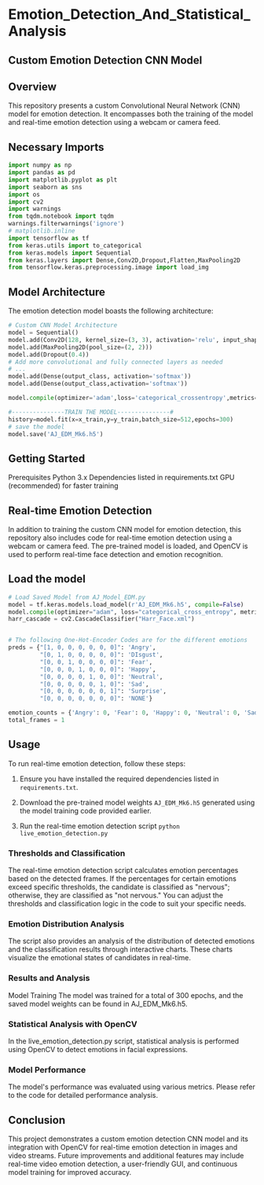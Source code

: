 # Emotion_Detection_And_Statistical_Analysis
## Custom Emotion Detection CNN Model



## Overview

This repository presents a custom Convolutional Neural Network (CNN) model for emotion detection. It encompasses both the training of the model and real-time emotion detection using a webcam or camera feed.
## Necessary Imports

``` python
import numpy as np
import pandas as pd
import matplotlib.pyplot as plt
import seaborn as sns
import os
import cv2
import warnings
from tqdm.notebook import tqdm
warnings.filterwarnings('ignore')
# matplotlib.inline
import tensorflow as tf
from keras.utils import to_categorical
from keras.models import Sequential
from keras.layers import Dense,Conv2D,Dropout,Flatten,MaxPooling2D
from tensorflow.keras.preprocessing.image import load_img
```
## Model Architecture

The emotion detection model boasts the following architecture:

```python
# Custom CNN Model Architecture
model = Sequential()
model.add(Conv2D(128, kernel_size=(3, 3), activation='relu', input_shape=(48, 48, 1)))
model.add(MaxPooling2D(pool_size=(2, 2)))
model.add(Dropout(0.4))
# Add more convolutional and fully connected layers as needed
# ...
model.add(Dense(output_class, activation='softmax'))
model.add(Dense(output_class,activation='softmax'))

model.compile(optimizer='adam',loss='categorical_crossentropy',metrics='accuracy')

#---------------TRAIN THE MODEL---------------#
history=model.fit(x=x_train,y=y_train,batch_size=512,epochs=300)
# save the model
model.save('AJ_EDM_Mk6.h5')
```

## Getting Started

Prerequisites
Python 3.x
Dependencies listed in requirements.txt
GPU (recommended) for faster training


## Real-time Emotion Detection

In addition to training the custom CNN model for emotion detection, this repository also includes code for real-time emotion detection using a webcam or camera feed. The pre-trained model is loaded, and OpenCV is used to perform real-time face detection and emotion recognition.

## Load the model 
``` python
# Load Saved Model from AJ_Model_EDM.py
model = tf.keras.models.load_model(r'AJ_EDM_Mk6.h5', compile=False)
model.compile(optimizer="adam", loss="categorical_cross_entropy", metrics='accuracy')
harr_cascade = cv2.CascadeClassifier("Harr_Face.xml")


# The following One-Hot-Encoder Codes are for the different emotions
preds = {"[1, 0, 0, 0, 0, 0, 0]": 'Angry',
         "[0, 1, 0, 0, 0, 0, 0]": 'DIsgust',
         "[0, 0, 1, 0, 0, 0, 0]": 'Fear',
         "[0, 0, 0, 1, 0, 0, 0]": 'Happy',
         "[0, 0, 0, 0, 1, 0, 0]": 'Neutral',
         "[0, 0, 0, 0, 0, 1, 0]": 'Sad',
         "[0, 0, 0, 0, 0, 0, 1]": 'Surprise',
         "[0, 0, 0, 0, 0, 0, 0]": 'NONE'}

emotion_counts = {'Angry': 0, 'Fear': 0, 'Happy': 0, 'Neutral': 0, 'Sad': 0, 'Surprise': 0}
total_frames = 1
```

## Usage

To run real-time emotion detection, follow these steps:

1. Ensure you have installed the required dependencies listed in `requirements.txt`.

2. Download the pre-trained model weights `AJ_EDM_Mk6.h5` generated using the model training code provided earlier.

3. Run the real-time emotion detection script `python live_emotion_detection.py`

### Thresholds and Classification
The real-time emotion detection script calculates emotion percentages based on the detected frames. If the percentages for certain emotions exceed specific thresholds, the candidate is classified as "nervous"; otherwise, they are classified as "not nervous." You can adjust the thresholds and classification logic in the code to suit your specific needs.

### Emotion Distribution Analysis
The script also provides an analysis of the distribution of detected emotions and the classification results through interactive charts. These charts visualize the emotional states of candidates in real-time.

### Results and Analysis
Model Training
The model was trained for a total of 300 epochs, and the saved model weights can be found in AJ_EDM_Mk6.h5.

### Statistical Analysis with OpenCV
In the live_emotion_detection.py script, statistical analysis is performed using OpenCV to detect emotions in facial expressions.

### Model Performance
The model's performance was evaluated using various metrics. Please refer to the code for detailed performance analysis.

## Conclusion
This project demonstrates a custom emotion detection CNN model and its integration with OpenCV for real-time emotion detection in images and video streams. Future improvements and additional features may include real-time video emotion detection, a user-friendly GUI, and continuous model training for improved accuracy.

